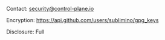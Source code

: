 Contact: security@control-plane.io

Encryption: https://api.github.com/users/sublimino/gpg_keys

Disclosure: Full
